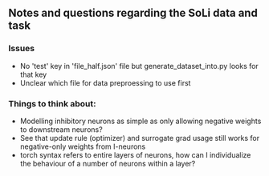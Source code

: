 ## Notes and questions regarding the SoLi data and task
### Issues
- No 'test' key in 'file_half.json' file but generate_dataset_into.py looks for that key
- Unclear which file for data preproessing to use first


### Things to think about:
- Modelling inhibitory neurons as simple as only allowing negative weights to downstream neurons?
- See that update rule (optimizer) and surrogate grad usage still works for negative-only weights from I-neurons
- torch syntax refers to entire layers of neurons, how can I individualize the behaviour of a number of neurons within a layer?
